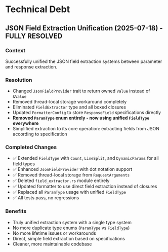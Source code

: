 # Technical Debt

## JSON Field Extraction Unification (2025-07-18) - FULLY RESOLVED

### Context
Successfully unified the JSON field extraction systems between parameter and response extraction.

### Resolution
- Changed `JsonFieldProvider` trait to return owned `Value` instead of `&Value`
- Removed thread-local storage workaround completely
- Eliminated `FieldExtractor` type and all boxed closures
- Updated `FormatterConfig` to store `ResponseField` specifications directly
- **Removed `ParamType` enum entirely - now using unified `FieldType` everywhere**
- Simplified extraction to its core operation: extracting fields from JSON according to specification

### Completed Changes
- ✅ Extended `FieldType` with `Count`, `LineSplit`, and `DynamicParams` for all field types
- ✅ Enhanced `JsonFieldProvider` with dot notation support
- ✅ Removed thread-local storage from `RequestArguments`
- ✅ Deleted `field_extractor.rs` module entirely
- ✅ Updated formatter to use direct field extraction instead of closures
- ✅ Replaced all `ParamType` usage with unified `FieldType`
- ✅ All tests pass, no regressions

### Benefits
- Truly unified extraction system with a single type system
- No more duplicate type enums (`ParamType` vs `FieldType`)
- No more lifetime issues or workarounds
- Direct, simple field extraction based on specifications
- Cleaner, more maintainable codebase